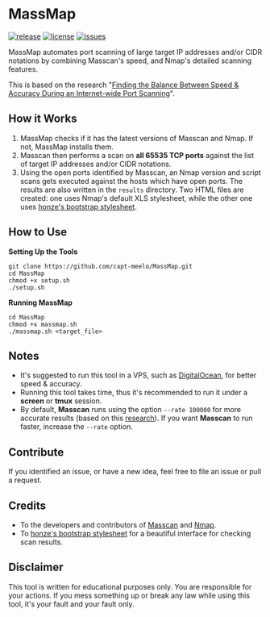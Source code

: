 # MassMap
[![release](https://img.shields.io/github/release/capt-meelo/MassMap.svg?label=version&style=flat)](https://github.com/capt-meelo/MassMap/releases)
[![license](https://img.shields.io/github/license/capt-meelo/MassMap.svg?style=flat)](https://github.com/capt-meelo/MassMap/blob/master/LICENSE)
[![issues](https://img.shields.io/github/issues-raw/capt-meelo/MassMap.svg?style=flat)](https://github.com/capt-meelo/MassMap/issues?q=is:issue+is:open)

MassMap automates port scanning of large target IP addresses and/or CIDR notations by combining Masscan's speed, and Nmap's detailed scanning features. 

This is based on the research "[Finding the Balance Between Speed & Accuracy During an Internet-wide Port Scanning](https://captmeelo.com/pentest/2019/07/29/port-scanning.html)".


## How it Works
1. MassMap checks if it has the latest versions of Masscan and Nmap. If not, MassMap installs them.
2. Masscan then performs a scan on **all 65535 TCP ports** against the list of target IP addresses and/or CIDR notations.
3. Using the open ports identified by Masscan, an Nmap version and script scans gets executed against the hosts which have open ports. The results are also written in the `results` directory. Two HTML files are created: one uses Nmap's default XLS stylesheet, while the other one uses [honze's bootstrap stylesheet](https://github.com/honze-net/nmap-bootstrap-xsl/).


## How to Use
**Setting Up the Tools**
```
git clone https://github.com/capt-meelo/MassMap.git
cd MassMap
chmod +x setup.sh
./setup.sh
```

**Running MassMap**
```
cd MassMap
chmod +x massmap.sh
./massmap.sh <target_file>
```

## Notes
- It's suggested to run this tool in a VPS, such as [DigitalOcean](https://www.digitalocean.com/?refcode=673a84e9aa62), for better speed & accuracy.
- Running this tool takes time, thus it's recommended to run it under a **screen** or **tmux** session.
- By default, **Masscan** runs using the option `--rate 100000` for more accurate results (based on this [research](https://captmeelo.com/pentest/2019/07/29/port-scanning.html)). If you want **Masscan** to run faster, increase the `--rate` option.


## Contribute
If you identified an issue, or have a new idea, feel free to file an issue or pull a request.


## Credits
- To the developers and contributors of [Masscan](https://github.com/robertdavidgraham/masscan) and [Nmap](https://nmap.org/).
- To [honze's bootstrap stylesheet](https://github.com/honze-net/nmap-bootstrap-xsl) for a beautiful interface for checking scan results.


## Disclaimer
This tool is written for educational purposes only. You are responsible for your actions. If you mess something up or break any law while using this tool, it's your fault and your fault only.
